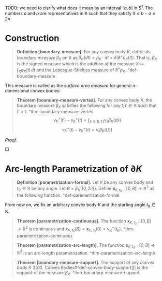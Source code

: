 TODO: we need to clarify what does it mean by an interval $[a, b]$ in $S^1$. The numbers $a$ and $b$ are representatives in $\mathbb{R}$ such that they satisfy $0 \leq b - a \leq 2\pi$.

# Construction

> __Definition [boundary-measure].__ For any convex body $K$, define its _boundary measure_ $\beta_K$ on $\mathbb{R}$ as $\beta_K(dt) = p_K \cdot dt + d \left( \partial^+p_K(t) \right)$. That is, $\beta_K$ is the signed measure which is the addition of the measure $X \mapsto \int_X p_K(t) \, dt$ and the Lebesgue-Stieltjes measure of $\partial^+p_K$.  ^def-boundary-measure

This measure is called as the _surface area measure_ for general $n$-dimensional convex bodies.

> __Theorem [boundary-measure-vertex].__ For any convex body $K$, the boundary measure $\beta_K$ satisfies the following for any $t, t' \in \mathbb{R}$ such that $t' > t$. ^thm-boundary-measure-vertex
$$
v_K^+(t') - v_K^+(t) = \int_{s \in (t, t']} v_s \beta_K(ds)
$$
$$
v_K^+(t) - v_K^-(t) = v_t \beta_K\left( \left\{ t \right\} \right)
$$

_Proof._

□

# Arc-length Parametrization of $\partial K$

> __Definition [parametrization-formal].__ Let $K$ be any convex body and $t_0 \in \mathbb{R}$ be any angle. Let $B = \beta_K\left( (0, 2\pi] \right)$. Define $\mathbf{x}_{K, t_0} : [0, B] \to \mathbb{R}^2$ as the following function. ^def-parametrization-formal


From now on, we fix an arbitrary convex body $K$ and the starting angle $t_0 \in \mathbb{R}$.

> __Theorem [parametrization-continuous].__ The function $\mathbf{x}_{K, t_0} : [0, B] \to \mathbb{R}^2$ is continuous and $\mathbf{x}_{K, t_0}(B) = \mathbf{x}_{K, t_0}(0) = v_K^+(t_0)$. ^thm-parametrization-continuous

> __Theorem [parametrization-arc-length].__ The function $\mathbf{x}_{K, t_0} : [0, B] \to \mathbb{R}^2$ is an arc-length parametrization. ^thm-parametrization-arc-length


> __Theorem [boundary-measure-support].__ The support of any convex body $K$ ([[03. Convex Bodies#^def-convex-body-support]]) is the support of the measure $\beta_K$. ^thm-boundary-measure-support
